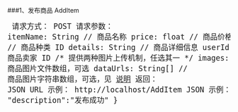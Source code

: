 ###1、发布商品 AddItem
<big><pre>
请求方式：    POST
请求参数：    itemName: String           // 商品名称
             price: float               // 商品价格
             categoryId: String         // 商品种类 ID
             details: String            // 商品详细信息
             userId: String             // 商品卖家 ID
             /\* 提供两种图片上传机制，任选其一 \*/
             images: File[]             // 商品图片文件数组，可选
             dataUrls: String[]         // 商品图片字符串数组，可选，见 [说明](Shop.md#0note)
返回：       JSON
URL 示例：   http://localhost/AddItem
JSON 示例：
{
    "status":0,
    "description":"发布成功"
}
</pre></big>
